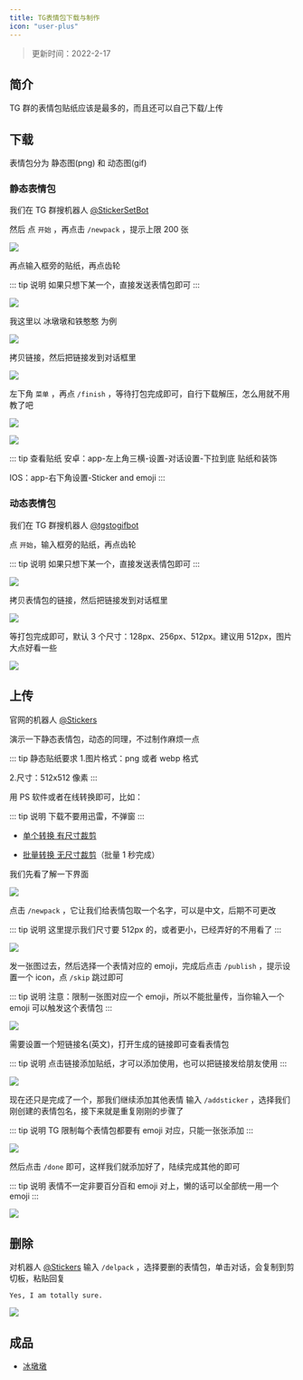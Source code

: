 ```yaml
---
title: TG表情包下载与制作
icon: "user-plus"
---
```


> 更新时间：2022-2-17

## 简介

TG 群的表情包贴纸应该是最多的，而且还可以自己下载/上传

## 下载

表情包分为 静态图(png) 和 动态图(gif)

### 静态表情包

我们在 TG 群搜机器人 [@StickerSetBot](https://t.me/stickerset2packbot)

然后 点 `开始` ，再点击 `/newpack` ，提示上限 200 张

![](/sticker/sticker-1.png)

再点输入框旁的贴纸，再点齿轮

::: tip 说明
如果只想下某一个，直接发送表情包即可
:::

![](/sticker/sticker-2.png)

我这里以 冰墩墩和铁憨憨 为例

![](/sticker/sticker-3.png)

拷贝链接，然后把链接发到对话框里

![](/sticker/sticker-4.png)

左下角 `菜单` ，再点 `/finish` ，等待打包完成即可，自行下载解压，怎么用就不用教了吧

![](/sticker/sticker-5.png)

![](/sticker/sticker-6.png)

::: tip 查看贴纸
安卓：app-左上角三横-设置-对话设置-下拉到底 贴纸和装饰

IOS：app-右下角设置-Sticker and emoji
:::

### 动态表情包

我们在 TG 群搜机器人 [@tgstogifbot](https://t.me/tgstogifbot)

点 `开始`，输入框旁的贴纸，再点齿轮

::: tip 说明
如果只想下某一个，直接发送表情包即可
:::

![](/sticker/sticker-7.png)

拷贝表情包的链接，然后把链接发到对话框里

![](/sticker/sticker-8.png)

等打包完成即可，默认 3 个尺寸：128px、256px、512px。建议用 512px，图片大点好看一些

![](/sticker/sticker-9.png)

## 上传

官网的机器人 [@Stickers](https://t.me/Stickers)

演示一下静态表情包，动态的同理，不过制作麻烦一点

::: tip 静态贴纸要求 1.图片格式：png 或者 webp 格式

2.尺寸：512x512 像素
:::

用 PS 软件或者在线转换即可，比如：

::: tip 说明
下载不要用迅雷，不弹窗
:::

- [单个转换 有尺寸裁剪](https://www.aconvert.com/cn/image/jpg-to-png/)

- [批量转换 无尺寸裁剪](https://renzhezhilu.gitee.io/webp2jpg-online/v2.html)（批量 1 秒完成）

我们先看了解一下界面

![](/sticker/sticker-10.png)

点击 `/newpack` ，它让我们给表情包取一个名字，可以是中文，后期不可更改

::: tip 说明
这里提示我们尺寸要 512px 的，或者更小，已经弄好的不用看了
:::

![](/sticker/sticker-11.png)

发一张图过去，然后选择一个表情对应的 emoji，完成后点击 `/publish` ，提示设置一个 icon，点 `/skip` 跳过即可

::: tip 说明
注意：限制一张图对应一个 emoji，所以不能批量传，当你输入一个 emoji 可以触发这个表情包
:::

![](/sticker/sticker-12.png)

需要设置一个短链接名(英文)，打开生成的链接即可查看表情包

::: tip 说明
点击链接添加贴纸，才可以添加使用，也可以把链接发给朋友使用
:::

![](/sticker/sticker-13.png)

现在还只是完成了一个，那我们继续添加其他表情 输入 `/addsticker` ，选择我们刚创建的表情包名，接下来就是重复刚刚的步骤了

::: tip 说明
TG 限制每个表情包都要有 emoji 对应，只能一张张添加
:::

![](/sticker/sticker-14.png)

然后点击 `/done` 即可，这样我们就添加好了，陆续完成其他的即可

::: tip 说明
表情不一定非要百分百和 emoji 对上，懒的话可以全部统一用一个 emoji
:::

![](/sticker/sticker-15.png)

## 删除

对机器人 [@Stickers](https://t.me/Stickers) 输入 `/delpack` ，选择要删的表情包，单击对话，会复制到剪切板，粘贴回复

```
Yes, I am totally sure.
```

![](/sticker/sticker-16.png)

## 成品

- [冰墩墩](https://t.me/addstickers/bingdun)
